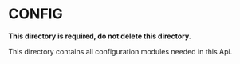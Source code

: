 # CONFIG

**This directory is required, do not delete this directory.**

This directory contains all configuration modules needed in this Api.
